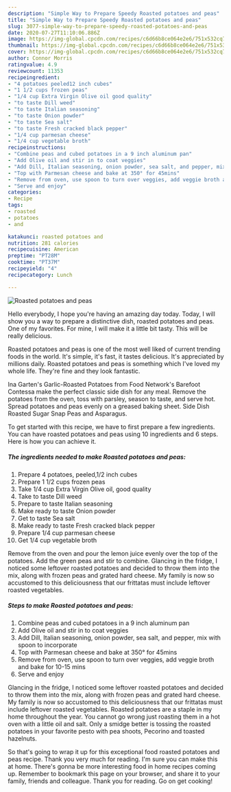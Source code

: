 ```yaml
---
description: "Simple Way to Prepare Speedy Roasted potatoes and peas"
title: "Simple Way to Prepare Speedy Roasted potatoes and peas"
slug: 3077-simple-way-to-prepare-speedy-roasted-potatoes-and-peas
date: 2020-07-27T11:10:06.886Z
image: https://img-global.cpcdn.com/recipes/c6d66b8ce064e2e6/751x532cq70/roasted-potatoes-and-peas-recipe-main-photo.jpg
thumbnail: https://img-global.cpcdn.com/recipes/c6d66b8ce064e2e6/751x532cq70/roasted-potatoes-and-peas-recipe-main-photo.jpg
cover: https://img-global.cpcdn.com/recipes/c6d66b8ce064e2e6/751x532cq70/roasted-potatoes-and-peas-recipe-main-photo.jpg
author: Connor Morris
ratingvalue: 4.9
reviewcount: 11353
recipeingredient:
- "4 potatoes peeled12 inch cubes"
- "1 1/2 cups frozen peas"
- "1/4 cup Extra Virgin Olive oil good quality"
- "to taste Dill weed"
- "to taste Italian seasoning"
- "to taste Onion powder"
- "to taste Sea salt"
- "to taste Fresh cracked black pepper"
- "1/4 cup parmesan cheese"
- "1/4 cup vegetable broth"
recipeinstructions:
- "Combine peas and cubed potatoes in a 9 inch aluminum pan"
- "Add Olive oil and stir in to coat veggies"
- "Add Dill, Italian seasoning, onion powder, sea salt, and pepper, mix with spoon to incorporate"
- "Top with Parmesan cheese and bake at 350° for 45mins"
- "Remove from oven, use spoon to turn over veggies, add veggie broth and bake for 10-15 mins"
- "Serve and enjoy"
categories:
- Recipe
tags:
- roasted
- potatoes
- and

katakunci: roasted potatoes and 
nutrition: 281 calories
recipecuisine: American
preptime: "PT28M"
cooktime: "PT37M"
recipeyield: "4"
recipecategory: Lunch

---
```



![Roasted potatoes and peas](https://img-global.cpcdn.com/recipes/c6d66b8ce064e2e6/751x532cq70/roasted-potatoes-and-peas-recipe-main-photo.jpg)

Hello everybody, I hope you're having an amazing day today. Today, I will show you a way to prepare a distinctive dish, roasted potatoes and peas. One of my favorites. For mine, I will make it a little bit tasty. This will be really delicious.

Roasted potatoes and peas is one of the most well liked of current trending foods in the world. It's simple, it's fast, it tastes delicious. It's appreciated by millions daily. Roasted potatoes and peas is something which I've loved my whole life. They're fine and they look fantastic.

Ina Garten&#39;s Garlic-Roasted Potatoes from Food Network&#39;s Barefoot Contessa make the perfect classic side dish for any meal. Remove the potatoes from the oven, toss with parsley, season to taste, and serve hot. Spread potatoes and peas evenly on a greased baking sheet. Side Dish Roasted Sugar Snap Peas and Asparagus.


To get started with this recipe, we have to first prepare a few ingredients. You can have roasted potatoes and peas using 10 ingredients and 6 steps. Here is how you can achieve it.

<!--inarticleads1-->

##### The ingredients needed to make Roasted potatoes and peas:

1. Prepare 4 potatoes, peeled,1/2 inch cubes
1. Prepare 1 1/2 cups frozen peas
1. Take 1/4 cup Extra Virgin Olive oil, good quality
1. Take to taste Dill weed
1. Prepare to taste Italian seasoning
1. Make ready to taste Onion powder
1. Get to taste Sea salt
1. Make ready to taste Fresh cracked black pepper
1. Prepare 1/4 cup parmesan cheese
1. Get 1/4 cup vegetable broth


Remove from the oven and pour the lemon juice evenly over the top of the potatoes. Add the green peas and stir to combine. Glancing in the fridge, I noticed some leftover roasted potatoes and decided to throw them into the mix, along with frozen peas and grated hard cheese. My family is now so accustomed to this deliciousness that our frittatas must include leftover roasted vegetables. 

<!--inarticleads2-->

##### Steps to make Roasted potatoes and peas:

1. Combine peas and cubed potatoes in a 9 inch aluminum pan
1. Add Olive oil and stir in to coat veggies
1. Add Dill, Italian seasoning, onion powder, sea salt, and pepper, mix with spoon to incorporate
1. Top with Parmesan cheese and bake at 350° for 45mins
1. Remove from oven, use spoon to turn over veggies, add veggie broth and bake for 10-15 mins
1. Serve and enjoy


Glancing in the fridge, I noticed some leftover roasted potatoes and decided to throw them into the mix, along with frozen peas and grated hard cheese. My family is now so accustomed to this deliciousness that our frittatas must include leftover roasted vegetables. Roasted potatoes are a staple in my home throughout the year. You cannot go wrong just roasting them in a hot oven with a little oil and salt. Only a smidge better is tossing the roasted potatoes in your favorite pesto with pea shoots, Pecorino and toasted hazelnuts. 

So that's going to wrap it up for this exceptional food roasted potatoes and peas recipe. Thank you very much for reading. I'm sure you can make this at home. There's gonna be more interesting food in home recipes coming up. Remember to bookmark this page on your browser, and share it to your family, friends and colleague. Thank you for reading. Go on get cooking!
